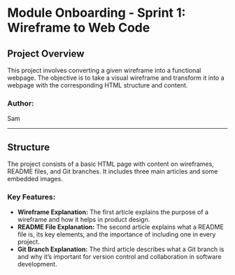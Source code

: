 # Module Onboarding - Sprint 1: Wireframe to Web Code

## Project Overview

This project involves converting a given wireframe into a functional webpage. The objective is to take a visual wireframe and transform it into a webpage with the corresponding HTML structure and content.

### Author:
Sam

---

## Structure

The project consists of a basic HTML page with content on wireframes, README files, and Git branches. It includes three main articles and some embedded images.

### Key Features:
- **Wireframe Explanation:** The first article explains the purpose of a wireframe and how it helps in product design.
- **README File Explanation:** The second article explains what a README file is, its key elements, and the importance of including one in every project.
- **Git Branch Explanation:** The third article describes what a Git branch is and why it’s important for version control and collaboration in software development.

